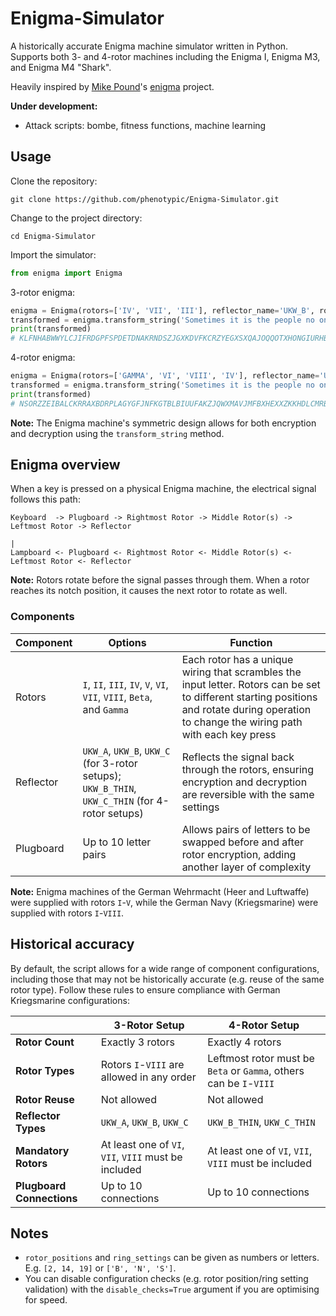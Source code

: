 # Enigma-Simulator

A historically accurate Enigma machine simulator written in Python. Supports both 3- and 4-rotor machines including the Enigma I, Enigma M3, and Enigma M4 "Shark".

Heavily inspired by [Mike Pound](https://github.com/mikepound)'s [enigma](https://github.com/mikepound/enigma) project.

**Under development:**

- Attack scripts: bombe, fitness functions, machine learning

## Usage

Clone the repository:
```
git clone https://github.com/phenotypic/Enigma-Simulator.git
```

Change to the project directory:
```
cd Enigma-Simulator
```

Import the simulator:
```python
from enigma import Enigma
```

3-rotor enigma:
```python
enigma = Enigma(rotors=['IV', 'VII', 'III'], reflector_name='UKW_B', rotor_positions=[18, 5, 21], ring_settings=[2, 14, 19], plugboard_connections='bq cr di ej kw mt os px uz gh')
transformed = enigma.transform_string('Sometimes it is the people no one can imagine anything of who do the things no one can imagine')
print(transformed)
# KLFNHABWWYLCJIFRDGPFSPDETDNAKRNDSZJGXKDVFKCRZYEGXSXQAJOQQOTXHONGIURHBKPYIACN
```

4-rotor enigma:
```python
enigma = Enigma(rotors=['GAMMA', 'VI', 'VIII', 'IV'], reflector_name='UKW_C_THIN', rotor_positions=[19, 6, 25, 3], ring_settings=[8, 2, 12, 20], plugboard_connections='bq cr di ej kw mt os px uz gh')
transformed = enigma.transform_string('Sometimes it is the people no one can imagine anything of who do the things no one can imagine')
print(transformed)
# NSORZZEIBALCKRRAXBDRPLAGYGFJNFKGTBLBIUUFAKZJQWXMAVJMFBXHEXXZKKHDLCMRBDEXJDVJ
```

**Note:** The Enigma machine's symmetric design allows for both encryption and decryption using the `transform_string` method.

## Enigma overview

When a key is pressed on a physical Enigma machine, the electrical signal follows this path:

```
Keyboard  -> Plugboard -> Rightmost Rotor -> Middle Rotor(s) -> Leftmost Rotor -> Reflector
                                                                                      |
Lampboard <- Plugboard <- Rightmost Rotor <- Middle Rotor(s) <- Leftmost Rotor <- Reflector
```

**Note:** Rotors rotate before the signal passes through them. When a rotor reaches its notch position, it causes the next rotor to rotate as well.

### Components

| Component | Options | Function |
| --- | --- | --- |
| Rotors | `I`, `II`, `III`, `IV`, `V`, `VI`, `VII`, `VIII`, `Beta`, and `Gamma` | Each rotor has a unique wiring that scrambles the input letter. Rotors can be set to different starting positions and rotate during operation to change the wiring path with each key press |
| Reflector | `UKW_A`, `UKW_B`, `UKW_C` (for 3-rotor setups); `UKW_B_THIN`, `UKW_C_THIN` (for 4-rotor setups) | Reflects the signal back through the rotors, ensuring encryption and decryption are reversible with the same settings |
| Plugboard | Up to 10 letter pairs | Allows pairs of letters to be swapped before and after rotor encryption, adding another layer of complexity |

**Note:** Enigma machines of the German Wehrmacht (Heer and Luftwaffe) were supplied with rotors `I`-`V`, while the German Navy (Kriegsmarine) were supplied with rotors `I`-`VIII`.

## Historical accuracy

By default, the script allows for a wide range of component configurations, including those that may not be historically accurate (e.g. reuse of the same rotor type). Follow these rules to ensure compliance with German Kriegsmarine configurations:

| | 3-Rotor Setup | 4-Rotor Setup |
| --- | --- | --- |
| **Rotor Count** | Exactly 3 rotors | Exactly 4 rotors |
| **Rotor Types** | Rotors `I`-`VIII` are allowed in any order | Leftmost rotor must be `Beta` or `Gamma`, others can be `I`-`VIII` |
| **Rotor Reuse** | Not allowed | Not allowed |
| **Reflector Types** | `UKW_A`, `UKW_B`, `UKW_C` | `UKW_B_THIN`, `UKW_C_THIN` |
| **Mandatory Rotors** | At least one of `VI`, `VII`, `VIII` must be included | At least one of `VI`, `VII`, `VIII` must be included |
| **Plugboard Connections** | Up to 10 connections | Up to 10 connections |

## Notes

- `rotor_positions` and `ring_settings` can be given as numbers or letters. E.g. `[2, 14, 19]` or `['B', 'N', 'S']`.
- You can disable configuration checks (e.g. rotor position/ring setting validation) with the `disable_checks=True` argument if you are optimising for speed.

